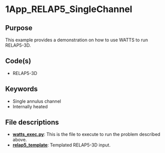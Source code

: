 # 1App_RELAP5_SingleChannel

## Purpose

This example provides a demonstration on how to use WATTS to run RELAP5-3D.

## Code(s)

- RELAP5-3D

## Keywords

- Single annulus channel
- Internally heated

## File descriptions

- [__watts_exec.py__](watts_exec.py): This is the file to execute to run the problem described above.
- [__relap5_template__](relap5_template): Templated RELAP5-3D input.
